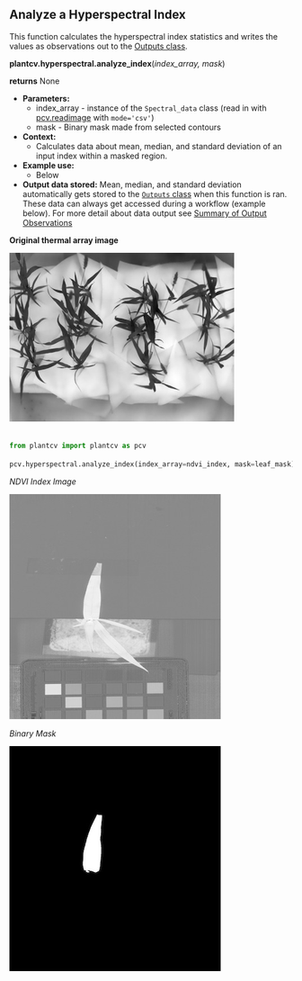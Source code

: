## Analyze a Hyperspectral Index

This function calculates the hyperspectral index statistics and writes the values  as observations out to
       the [Outputs class](outputs.md).
       
**plantcv.hyperspectral.analyze_index**(*index_array, mask*)

**returns** None

- **Parameters:**
    - index_array   - instance of the `Spectral_data` class (read in with [pcv.readimage](read_image.md) with `mode='csv'`)
    - mask          - Binary mask made from selected contours
- **Context:**
    - Calculates data about mean, median, and standard deviation of an input index within a masked region. 
- **Example use:**
    - Below
- **Output data stored:** Mean, median, and standard deviation automatically gets stored to the 
    [`Outputs` class](outputs.md) when this function is ran. 
    These data can always get accessed during a workflow (example below). For more detail about data output see [Summary of Output Observations](output_measurements.md#summary-of-output-observations)

**Original thermal array image**

![Screenshot](img/documentation_images/analyze_thermal_values/scaled_thermal_img.jpg)

```python

from plantcv import plantcv as pcv

pcv.hyperspectral.analyze_index(index_array=ndvi_index, mask=leaf_mask)

```

*NDVI Index Image* 

![Screenshot](img/tutorial_images/hyperspectral/NDVI_index.jpg)


*Binary Mask*

![Screenshot](img/tutorial_images/hyperspectral/roi_mask.jpg)

